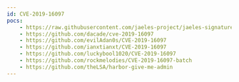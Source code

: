 ```yaml
---
id: CVE-2019-16097
pocs:
    - https://raw.githubusercontent.com/jaeles-project/jaeles-signatures/master/cves/harbor-missing-authorization-cve-2019-16097.yaml
    - https://github.com/dacade/cve-2019-16097
    - https://github.com/evilAdan0s/CVE-2019-16097
    - https://github.com/ianxtianxt/CVE-2019-16097
    - https://github.com/luckybool1020/CVE-2019-16097
    - https://github.com/rockmelodies/CVE-2019-16097-batch
    - https://github.com/theLSA/harbor-give-me-admin
---
```

